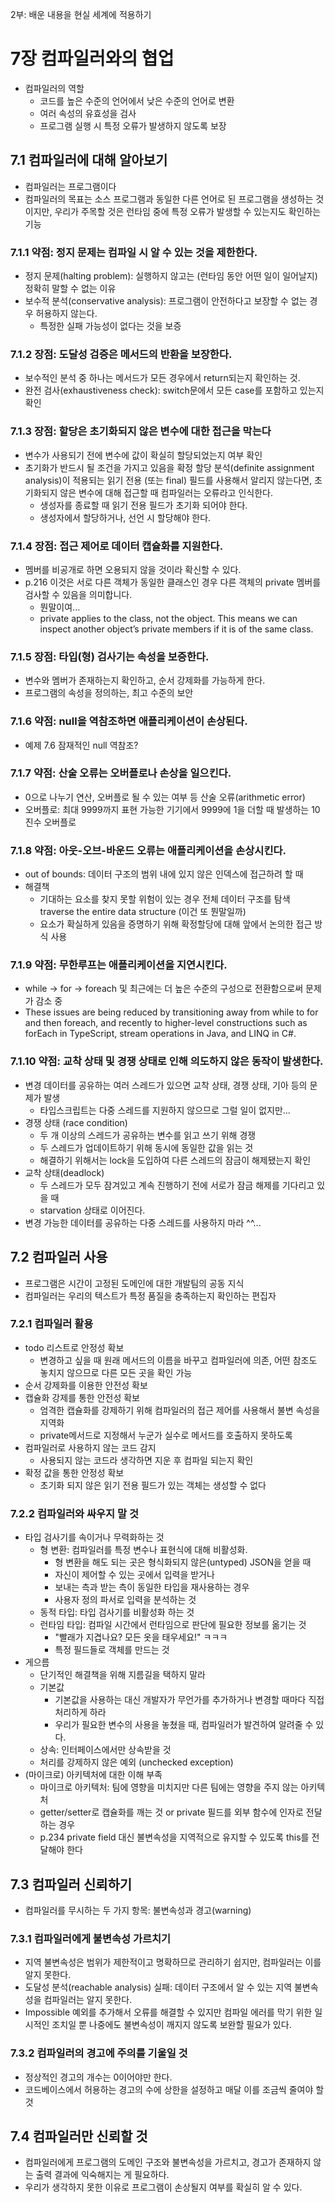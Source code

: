 2부: 배운 내용을 현실 세계에 적용하기

# 7장 컴파일러와의 협업

- 컴파일러의 역할
  - 코드를 높은 수준의 언어에서 낮은 수준의 언어로 변환
  - 여러 속성의 유효성을 검사
  - 프로그램 실행 시 특정 오류가 발생하지 않도록 보장

## 7.1 컴파일러에 대해 알아보기

- 컴파일러는 프로그램이다
- 컴파일러의 목표는 소스 프로그램과 동일한 다른 언어로 된 프로그램을 생성하는 것이지만, 우리가 주목할 것은 런타임 중에 특정 오류가 발생할 수 있는지도 확인하는 기능

### 7.1.1 약점: 정지 문제는 컴파일 시 알 수 있는 것을 제한한다.

- 정지 문제(halting problem): 실행하지 않고는 (런타임 동안 어떤 일이 일어날지) 정확히 말할 수 없는 이유
- 보수적 분석(conservative analysis): 프로그램이 안전하다고 보장할 수 없는 경우 허용하지 않는다.
  - 특정한 실패 가능성이 없다는 것을 보증

### 7.1.2 장점: 도달성 검증은 메서드의 반환을 보장한다.

- 보수적인 분석 중 하나는 메서드가 모든 경우에서 return되는지 확인하는 것. 
- 완전 검사(exhaustiveness check): switch문에서 모든 case를 포함하고 있는지 확인

### 7.1.3 장점: 할당은 초기화되지 않은 변수에 대한 접근을 막는다

- 변수가 사용되기 전에 변수에 값이 확실히 할당되었는지 여부 확인
- 초기화가 반드시 될 조건을 가지고 있음을 확정 할당 분석(definite assignment analysis)이 적용되는 읽기 전용 (또는 final) 필드를 사용해서 알리지 않는다면, 초기화되지 않은 변수에 대해 접근할 때 컴파일러는 오류라고 인식한다.
  - 생성자를 종료할 때 읽기 전용 필드가 초기화 되어야 한다.
  - 생성자에서 할당하거나, 선언 시 할당해야 한다.

### 7.1.4 장점: 접근 제어로 데이터 캡슐화를 지원한다.

- 멤버를 비공개로 하면 오용되지 않을 것이라 확신할 수 있다.
- p.216 이것은 서로 다른 객체가 동일한 클래스인 경우 다른 객체의 private 멤버를 검사할 수 있음을 의미합니다.
  - 뭔말이여... 
  - private applies to the class, not the object. This means we can inspect another object’s private members if it is of the same class.

### 7.1.5 장점: 타입(형) 검사기는 속성을 보증한다.

- 변수와 멤버가 존재하는지 확인하고, 순서 강제화를 가능하게 한다.
- 프로그램의 속성을 정의하는, 최고 수준의 보안

### 7.1.6 약점: null을 역참조하면 애플리케이션이 손상된다.

- 예제 7.6 잠재적인 null 역참조?

### 7.1.7 약점: 산술 오류는 오버플로나 손상을 일으킨다.

- 0으로 나누기 연산, 오버플로 될 수 있는 여부 등 산술 오류(arithmetic error)
- 오버플로: 최대 9999까지 표현 가능한 기기에서 9999에 1을 더할 때 발생하는 10진수 오버플로 

### 7.1.8 약점: 아웃-오브-바운드 오류는 애플리케이션을 손상시킨다.

- out of bounds: 데이터 구조의 범위 내에 있지 않은 인덱스에 접근하려 할 때
- 해결책
  - 기대하는 요소를 찾지 못할 위험이 있는 경우 전체 데이터 구조를 탐색 traverse the entire data structure (이건 또 뭔말일까)
  - 요소가 확실하게 있음을 증명하기 위해 확정할당에 대해 앞에서 논의한 접근 방식 사용

### 7.1.9 약점: 무한루프는 애플리케이션을 지연시킨다.

- while -> for -> foreach 및 최근에는 더 높은 수준의 구성으로 전환함으로써 문제가 감소 중
- These issues are being reduced by transitioning away from while to for and then foreach, and recently to higher-level constructions such as forEach in TypeScript, stream operations in Java, and LINQ in C#.

### 7.1.10 약점: 교착 상태 및 경쟁 상태로 인해 의도하지 않은 동작이 발생한다.

- 변경 데이터를 공유하는 여러 스레드가 있으면 교착 상태, 경쟁 상태, 기아 등의 문제가 발생
  - 타입스크립트는 다중 스레드를 지원하지 않으므로 그럴 일이 없지만...
- 경쟁 상태 (race condition)
  - 두 개 이상의 스레드가 공유하는 변수를 읽고 쓰기 위해 경쟁
  - 두 스레드가 업데이트하기 위해 동시에 동일한 값을 읽는 것
  - 해결하기 위해서는 lock을 도입하여 다른 스레드의 잠금이 해제됐는지 확인
- 교착 상태(deadlock)
  - 두 스레드가 모두 잠겨있고 계속 진행하기 전에 서로가 잠금 해제를 기다리고 있을 때
  - starvation 상태로 이어진다. 
- 변경 가능한 데이터를 공유하는 다중 스레드를 사용하지 마라 ^^...

## 7.2 컴파일러 사용

- 프로그램은 시간이 고정된 도메인에 대한 개발팀의 공동 지식
- 컴파일러는 우리의 텍스트가 특정 품질을 충족하는지 확인하는 편집자

### 7.2.1 컴파일러 활용

- todo 리스트로 안정성 확보
  - 변경하고 싶을 때 원래 메서드의 이름을 바꾸고 컴파일러에 의존, 어떤 참조도 놓치지 않으므로 다른 모든 곳을 확인 가능
- 순서 강제화를 이용한 안전성 확보
- 캡슐화 강제를 통한 안전성 확보
  - 엄격한 캡슐화를 강제하기 위해 컴파일러의 접근 제어를 사용해서 불변 속성을 지역화
  - private메서드로 지정해서 누군가 실수로 메서드를 호출하지 못하도록
- 컴파일러로 사용하지 않는 코드 감지
  - 사용되지 않는 코드라 생각하면 지운 후 컴파일 되는지 확인
- 확정 값을 통한 안정성 확보
  - 초기화 되지 않은 읽기 전용 필드가 있는 객체는 생성할 수 없다

### 7.2.2 컴파일러와 싸우지 말 것

- 타입 검사기를 속이거나 무력화하는 것
  - 형 변환: 컴파일러를 특정 변수나 표현식에 대해 비활성화. 
    - 형 변환을 해도 되는 곳은 형식화되지 않은(untyped) JSON을 얻을 때
    - 자신이 제어할 수 있는 곳에서 입력을 받거나
    - 보내는 측과 받는 측이 동일한 타입을 재사용하는 경우
    - 사용자 정의 파서로 입력을 분석하는 것
  - 동적 타입: 타입 검사기를 비활성화 하는 것
  - 런타임 타입: 컴파일 시간에서 런타임으로 판단에 필요한 정보를 옮기는 것
    - "빨래가 지겹나요? 모든 옷을 태우세요!" ㅋㅋㅋ
    - 특정 필드들로 객체를 만드는 것
- 게으름
  - 단기적인 해결책을 위해 지름길을 택하지 말라
  - 기본값
    - 기본값을 사용하는 대신 개발자가 무언가를 추가하거나 변경할 때마다 직접 처리하게 하라
    - 우리가 필요한 변수의 사용을 놓쳤을 때, 컴파일러가 발견하여 알려줄 수 있다.
  - 상속: 인터페이스에서만 상속받을 것
  - 처리를 강제하지 않은 예외 (unchecked exception)
- (마이크로) 아키텍처에 대한 이해 부족
  - 마이크로 아키텍처: 팀에 영향을 미치지만 다른 팀에는 영향을 주지 않는 아키텍처
  - getter/setter로 캡슐화를 깨는 것 or private 필드를 외부 함수에 인자로 전달하는 경우
  - p.234 private field 대신 불변속성을 지역적으로 유지할 수 있도록 this를 전달해야 한다

## 7.3 컴파일러 신뢰하기

- 컴파일러를 무시하는 두 가지 항목: 불변속성과 경고(warning)

### 7.3.1 컴파일러에게 불변속성 가르치기

- 지역 불변속성은 범위가 제한적이고 명확하므로 관리하기 쉽지만, 컴파일러는 이를 알지 못한다.
- 도달성 분석(reachable analysis) 실패: 데이터 구조에서 알 수 있는 지역 불변속성을 컴파일러는 알지 못한다.
- Impossible 예외를 추가해서 오류를 해결할 수 있지만 컴파일 에러를 막기 위한 일시적인 조치일 뿐 나중에도 불변속성이 깨지지 않도록 보완할 필요가 있다.

### 7.3.2 컴파일러의 경고에 주의를 기울일 것 

- 정상적인 경고의 개수는 0이어야만 한다.
- 코드베이스에서 허용하는 경고의 수에 상한을 설정하고 매달 이를 조금씩 줄여야 할 것

## 7.4 컴파일러만 신뢰할 것

- 컴파일러에게 프로그램의 도메인 구조와 불변속성을 가르치고, 경고가 존재하지 않는 출력 결과에 익숙해지는 게 필요하다.
- 우리가 생각하지 못한 이유로 프로그램이 손상될지 여부를 확실히 알 수 있다.
